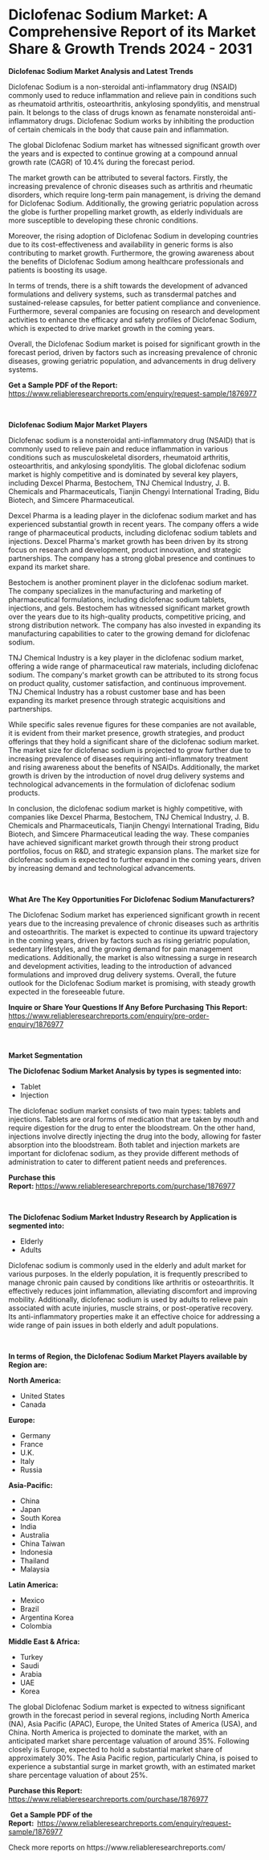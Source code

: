 <p><h1>Diclofenac Sodium Market: A Comprehensive Report of its Market Share & Growth Trends 2024 - 2031</h1></p><p><strong>Diclofenac Sodium Market Analysis and Latest Trends</strong></p>
<p><p>Diclofenac Sodium is a non-steroidal anti-inflammatory drug (NSAID) commonly used to reduce inflammation and relieve pain in conditions such as rheumatoid arthritis, osteoarthritis, ankylosing spondylitis, and menstrual pain. It belongs to the class of drugs known as fenamate nonsteroidal anti-inflammatory drugs. Diclofenac Sodium works by inhibiting the production of certain chemicals in the body that cause pain and inflammation.</p><p>The global Diclofenac Sodium market has witnessed significant growth over the years and is expected to continue growing at a compound annual growth rate (CAGR) of 10.4% during the forecast period. </p><p>The market growth can be attributed to several factors. Firstly, the increasing prevalence of chronic diseases such as arthritis and rheumatic disorders, which require long-term pain management, is driving the demand for Diclofenac Sodium. Additionally, the growing geriatric population across the globe is further propelling market growth, as elderly individuals are more susceptible to developing these chronic conditions.</p><p>Moreover, the rising adoption of Diclofenac Sodium in developing countries due to its cost-effectiveness and availability in generic forms is also contributing to market growth. Furthermore, the growing awareness about the benefits of Diclofenac Sodium among healthcare professionals and patients is boosting its usage.</p><p>In terms of trends, there is a shift towards the development of advanced formulations and delivery systems, such as transdermal patches and sustained-release capsules, for better patient compliance and convenience. Furthermore, several companies are focusing on research and development activities to enhance the efficacy and safety profiles of Diclofenac Sodium, which is expected to drive market growth in the coming years.</p><p>Overall, the Diclofenac Sodium market is poised for significant growth in the forecast period, driven by factors such as increasing prevalence of chronic diseases, growing geriatric population, and advancements in drug delivery systems.</p></p>
<p><strong>Get a Sample PDF of the Report:&nbsp;</strong> <a href="https://www.reliableresearchreports.com/enquiry/request-sample/1876977">https://www.reliableresearchreports.com/enquiry/request-sample/1876977</a></p>
<p>&nbsp;</p>
<p><strong>Diclofenac Sodium Major Market Players</strong></p>
<p><p>Diclofenac sodium is a nonsteroidal anti-inflammatory drug (NSAID) that is commonly used to relieve pain and reduce inflammation in various conditions such as musculoskeletal disorders, rheumatoid arthritis, osteoarthritis, and ankylosing spondylitis. The global diclofenac sodium market is highly competitive and is dominated by several key players, including Dexcel Pharma, Bestochem, TNJ Chemical Industry, J. B. Chemicals and Pharmaceuticals, Tianjin Chengyi International Trading, Bidu Biotech, and Simcere Pharmaceutical.</p><p>Dexcel Pharma is a leading player in the diclofenac sodium market and has experienced substantial growth in recent years. The company offers a wide range of pharmaceutical products, including diclofenac sodium tablets and injections. Dexcel Pharma's market growth has been driven by its strong focus on research and development, product innovation, and strategic partnerships. The company has a strong global presence and continues to expand its market share.</p><p>Bestochem is another prominent player in the diclofenac sodium market. The company specializes in the manufacturing and marketing of pharmaceutical formulations, including diclofenac sodium tablets, injections, and gels. Bestochem has witnessed significant market growth over the years due to its high-quality products, competitive pricing, and strong distribution network. The company has also invested in expanding its manufacturing capabilities to cater to the growing demand for diclofenac sodium.</p><p>TNJ Chemical Industry is a key player in the diclofenac sodium market, offering a wide range of pharmaceutical raw materials, including diclofenac sodium. The company's market growth can be attributed to its strong focus on product quality, customer satisfaction, and continuous improvement. TNJ Chemical Industry has a robust customer base and has been expanding its market presence through strategic acquisitions and partnerships.</p><p>While specific sales revenue figures for these companies are not available, it is evident from their market presence, growth strategies, and product offerings that they hold a significant share of the diclofenac sodium market. The market size for diclofenac sodium is projected to grow further due to increasing prevalence of diseases requiring anti-inflammatory treatment and rising awareness about the benefits of NSAIDs. Additionally, the market growth is driven by the introduction of novel drug delivery systems and technological advancements in the formulation of diclofenac sodium products.</p><p>In conclusion, the diclofenac sodium market is highly competitive, with companies like Dexcel Pharma, Bestochem, TNJ Chemical Industry, J. B. Chemicals and Pharmaceuticals, Tianjin Chengyi International Trading, Bidu Biotech, and Simcere Pharmaceutical leading the way. These companies have achieved significant market growth through their strong product portfolios, focus on R&D, and strategic expansion plans. The market size for diclofenac sodium is expected to further expand in the coming years, driven by increasing demand and technological advancements.</p></p>
<p>&nbsp;</p>
<p><strong>What Are The Key Opportunities For Diclofenac Sodium Manufacturers?</strong></p>
<p><p>The Diclofenac Sodium market has experienced significant growth in recent years due to the increasing prevalence of chronic diseases such as arthritis and osteoarthritis. The market is expected to continue its upward trajectory in the coming years, driven by factors such as rising geriatric population, sedentary lifestyles, and the growing demand for pain management medications. Additionally, the market is also witnessing a surge in research and development activities, leading to the introduction of advanced formulations and improved drug delivery systems. Overall, the future outlook for the Diclofenac Sodium market is promising, with steady growth expected in the foreseeable future.</p></p>
<p><strong>Inquire or Share Your Questions If Any Before Purchasing This Report:</strong> <a href="https://www.reliableresearchreports.com/enquiry/pre-order-enquiry/1876977">https://www.reliableresearchreports.com/enquiry/pre-order-enquiry/1876977</a></p>
<p>&nbsp;</p>
<p><strong>Market Segmentation</strong></p>
<p><strong>The Diclofenac Sodium Market Analysis by types is segmented into:</strong></p>
<p><ul><li>Tablet</li><li>Injection</li></ul></p>
<p><p>The diclofenac sodium market consists of two main types: tablets and injections. Tablets are oral forms of medication that are taken by mouth and require digestion for the drug to enter the bloodstream. On the other hand, injections involve directly injecting the drug into the body, allowing for faster absorption into the bloodstream. Both tablet and injection markets are important for diclofenac sodium, as they provide different methods of administration to cater to different patient needs and preferences.</p></p>
<p><strong>Purchase this Report:&nbsp;</strong><a href="https://www.reliableresearchreports.com/purchase/1876977">https://www.reliableresearchreports.com/purchase/1876977</a></p>
<p>&nbsp;</p>
<p><strong>The Diclofenac Sodium Market Industry Research by Application is segmented into:</strong></p>
<p><ul><li>Elderly</li><li>Adults</li></ul></p>
<p><p>Diclofenac sodium is commonly used in the elderly and adult market for various purposes. In the elderly population, it is frequently prescribed to manage chronic pain caused by conditions like arthritis or osteoarthritis. It effectively reduces joint inflammation, alleviating discomfort and improving mobility. Additionally, diclofenac sodium is used by adults to relieve pain associated with acute injuries, muscle strains, or post-operative recovery. Its anti-inflammatory properties make it an effective choice for addressing a wide range of pain issues in both elderly and adult populations.</p></p>
<p>&nbsp;</p>
<p><strong>In terms of Region, the Diclofenac Sodium Market Players available by Region are:</strong></p>
<p>
    <p> <strong> North America: </strong>
        <ul>
            <li>United States</li>
            <li>Canada</li>
        </ul>
        </p> 
    <p> <strong> Europe: </strong>
        <ul>
            <li>Germany</li>
            <li>France</li>
            <li>U.K.</li>
            <li>Italy</li>
            <li>Russia</li>
        </ul>
        </p> 
    <p> <strong> Asia-Pacific: </strong>
        <ul>
            <li>China</li>
            <li>Japan</li>
            <li>South Korea</li>
            <li>India</li>
            <li>Australia</li>
            <li>China Taiwan</li>
            <li>Indonesia</li>
            <li>Thailand</li>
            <li>Malaysia</li>
        </ul>
        </p> 
    <p> <strong> Latin America: </strong>
        <ul>
            <li>Mexico</li>
            <li>Brazil</li>
            <li>Argentina Korea</li>
            <li>Colombia</li>
        </ul>
        </p> 
    <p> <strong> Middle East & Africa: </strong>
        <ul>
            <li>Turkey</li>
            <li>Saudi</li>
            <li>Arabia</li>
            <li>UAE</li>
            <li>Korea</li>
        </ul>
    </p>
    </p>
<p><p>The global Diclofenac Sodium market is expected to witness significant growth in the forecast period in several regions, including North America (NA), Asia Pacific (APAC), Europe, the United States of America (USA), and China. North America is projected to dominate the market, with an anticipated market share percentage valuation of around 35%. Following closely is Europe, expected to hold a substantial market share of approximately 30%. The Asia Pacific region, particularly China, is poised to experience a substantial surge in market growth, with an estimated market share percentage valuation of about 25%.</p></p>
<p><strong>Purchase this Report: </strong><a href="https://www.reliableresearchreports.com/purchase/1876977">https://www.reliableresearchreports.com/purchase/1876977</a></p>
<p>&nbsp;<strong>Get a Sample PDF of the Report:&nbsp;&nbsp;</strong><a href="https://www.reliableresearchreports.com/enquiry/request-sample/1876977">https://www.reliableresearchreports.com/enquiry/request-sample/1876977</a></p>
<p><strong></strong></p>
<p>Check more reports on https://www.reliableresearchreports.com/</p>
